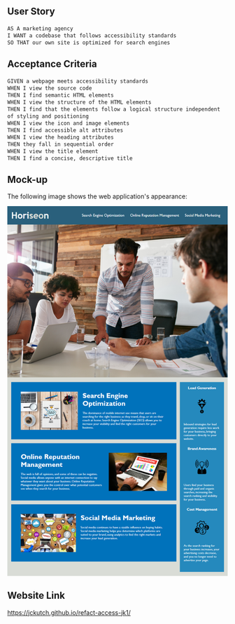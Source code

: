 ## User Story

```
AS A marketing agency
I WANT a codebase that follows accessibility standards
SO THAT our own site is optimized for search engines
```

## Acceptance Criteria

```
GIVEN a webpage meets accessibility standards
WHEN I view the source code
THEN I find semantic HTML elements
WHEN I view the structure of the HTML elements
THEN I find that the elements follow a logical structure independent of styling and positioning
WHEN I view the icon and image elements
THEN I find accessible alt attributes
WHEN I view the heading attributes
THEN they fall in sequential order
WHEN I view the title element
THEN I find a concise, descriptive title
```

## Mock-up

The following image shows the web application's appearance:

![The Horiseon webpage includes a navigation bar, a header image, and cards with text and images at the bottom of the page.](./assets/images/01-html-css-git-homework-demo.png)


## Website Link
https://jckutch.github.io/refact-access-jk1/